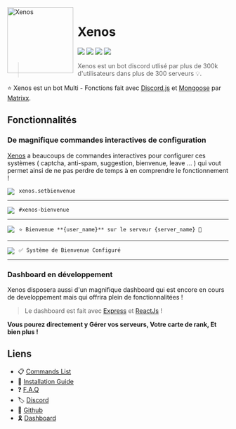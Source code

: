 
<img width="150" height="150" align="left" style="float: left; margin: 0 10px 0 0;" alt="Xenos" src="https://cdn.discordapp.com/attachments/744565410657075260/832963925284094062/Xenos_IMG_4102.png?size=512">  

# Xenos
[![](https://top.gg/api/widget/status/744228218965590096.svg)](https://top.gg/bot/744228218965590096)
[![](https://img.shields.io/discord/703861020195553312.svg?logo=discord&colorB=7289DA)](https://discord.gg/gAtK8ArtzT)
[![](https://img.shields.io/badge/discord.js-v12.0.0--dev-blue.svg?logo=npm)](https://github.com/discordjs)
[![](https://www.codefactor.io/repository/github/matrixx-js/xenos-bot/badge)](https://www.codefactor.io/repository/github/matrixx-js/xenos-bot)

> Xenos est un bot discord utlisé par plus de 300k d'utilisateurs dans plus de 300 serveurs 💡.

⭐ Xenos est un bot Multi - Fonctions fait avec [Discord.js](https://discord.js.org) et [Mongoose](https://mongoosejs.com/) par [Matrixx](https://github.com/Matrixx-Js).

## Fonctionnalités

### De magnifique commandes interactives de configuration 

[Xenos](https://top.gg/bot/744228218965590096/invite/) a beaucoups de commandes interactives pour configurer ces systèmes ( captcha, anti-spam, suggestion, bienvenue, leave ... ) qui vout permet ainsi de ne pas perdre de temps à en comprendre le fonctionnement !

<img align="left" style="float: centrer; margin: 0 10px 0 0;" src="https://cdn.discordapp.com/attachments/744565410657075260/841289341623468062/DF3BC390-E767-462C-9B83-ED3A24EA1931.jpeg"/>
<pre><code>xenos.setbienvenue</pre></code>
<hr />

<img align="left" style="float: centrer; margin: 0 10px 0 0;" src="https://cdn.discordapp.com/attachments/744565410657075260/841289339337572412/AD288A74-79CA-491F-BEE6-354B28015400.jpeg"/>
<pre><code>#xenos-bienvenue</pre></code>
<hr />

<img align="left" style="float: centrer; margin: 0 10px 0 0;" src="https://cdn.discordapp.com/attachments/744565410657075260/841289338079281152/3746A960-DF29-4B01-AC9E-3D77E31DBC09.jpeg"/>
<pre><code>⭐️ Bienvenue **{user_name}** sur le serveur {server_name} 🌙</pre></code>
<hr />

<img align="left" style="float: centrer; margin: 0 10px 0 0;" src="https://cdn.discordapp.com/attachments/744565410657075260/841289336489115688/099F3BD0-C7ED-4F29-B11D-6C314D9144EC.jpeg"/>
<pre><code>✅ Système de Bienvenue Configuré</pre></code>
<hr />

### Dashboard en développement

Xenos disposera aussi d'un magnifique dashboard qui est encore en cours de developpement mais qui offrira plein de fonctionnalitées ! 
> Le dashboard est fait avec [Express](https://expressjs.com/fr/) et [ReactJs](https://fr.reactjs.org/docs/getting-started.html) !

__Vous pourez directement y Gérer vos serveurs, Votre carte de rank, Et bien plus !__


## Liens

   * 📋  [Commands List](#)
   * 📕  [Installation Guide](https://discord.gg/gAtK8ArtzT)
   * ❓  [F.A.Q](https://discord.gg/gAtK8ArtzT)
   * 🏷  [Discord](https://discord.gg/gAtK8ArtzT)   
   * 📁  [Github](https://github.com/Matrixx-Js/Xenos-bot/)
   * 🎗  [Dashboard](#)
